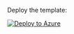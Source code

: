 Deploy the template:

[![Deploy to Azure](https://aka.ms/deploytoazurebutton)](https://portal.azure.com/#create/Microsoft.Template/uri/https%3A%2F%2Fraw.githubusercontent.com%2Fproximagr%2FARMTemplates%2Fmaster%2FVNET-2sub-NSG-UDR%2Fazuredeploy.json)
